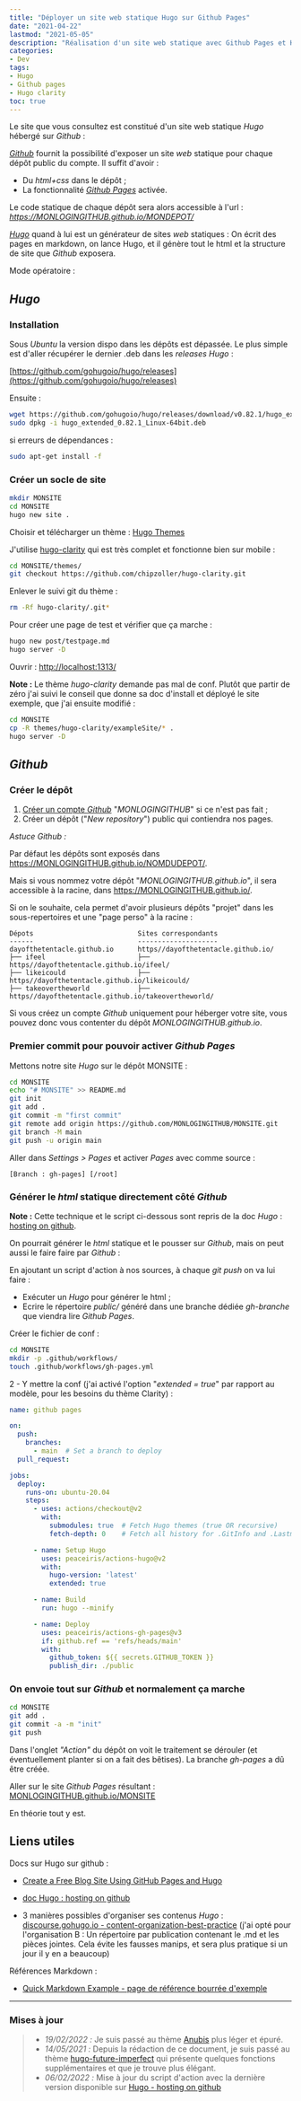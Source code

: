 ```yaml
---
title: "Déployer un site web statique Hugo sur Github Pages"
date: "2021-04-22"
lastmod: "2021-05-05"
description: "Réalisation d'un site web statique avec Github Pages et Hugo."
categories: 
- Dev
tags: 
- Hugo
- Github pages
- Hugo clarity
toc: true
---
```


Le site que vous consultez est constitué d'un site web statique _Hugo_ hébergé sur _Github_ :

[_Github_](https://github.com/) fournit la possibilité d'exposer un site _web_ statique pour chaque dépôt public du compte. Il suffit d'avoir :

- Du _html+css_ dans le dépôt ;
- La fonctionnalité [_Github Pages_](https://pages.github.com/) activée.

Le code statique de chaque dépôt sera alors accessible à l'url :
_https://MONLOGINGITHUB.github.io/MONDEPOT/_

[_Hugo_](https://gohugo.io/) quand à lui est un générateur de sites _web_ statiques : On écrit des pages en markdown, on lance Hugo, et il génère tout le html et la structure de site que _Github_ exposera.


Mode opératoire :


## _Hugo_


### Installation


Sous _Ubuntu_ la version dispo dans les dépôts est dépassée. Le plus simple est d'aller récupérer le dernier .deb dans les _releases_ _Hugo_ :

[https://github.com/gohugoio/hugo/releases](https://github.com/gohugoio/hugo/releases) 

Ensuite :

```sh
wget https://github.com/gohugoio/hugo/releases/download/v0.82.1/hugo_extended_0.82.1_Linux-64bit.deb
sudo dpkg -i hugo_extended_0.82.1_Linux-64bit.deb
```

si erreurs de dépendances :

```sh
sudo apt-get install -f
```


### Créer un socle de site


```sh
mkdir MONSITE
cd MONSITE
hugo new site .
```

Choisir et télécharger un thème : [Hugo Themes](https://themes.gohugo.io/)


J'utilise [hugo-clarity](https://themes.gohugo.io/hugo-clarity/) qui est très complet et fonctionne bien sur mobile :

```sh
cd MONSITE/themes/
git checkout https://github.com/chipzoller/hugo-clarity.git
```

Enlever le suivi git du thème :

```sh
rm -Rf hugo-clarity/.git*
```

Pour créer une page de test et vérifier que ça marche :

```sh
hugo new post/testpage.md
hugo server -D
```

Ouvrir :
[http://localhost:1313/](http://localhost:1313/)


**Note :** Le thème _hugo-clarity_ demande pas mal de conf. Plutôt que partir de zéro j'ai suivi le conseil que donne sa doc d'install et déployé le site exemple, que j'ai ensuite modifié : 

```sh
cd MONSITE
cp -R themes/hugo-clarity/exampleSite/* .
hugo server -D
```

## _Github_

### Créer le dépôt

1. [Créer un compte _Github_](https://github.com/) "_MONLOGINGITHUB_" si ce n'est pas fait ;
2. Créer un dépôt ("_New repository_") public qui contiendra nos pages.

*Astuce _Github_ :*

Par défaut les dépôts sont exposés dans https://MONLOGINGITHUB.github.io/NOMDUDEPOT/.

Mais si vous nommez votre dépôt "_MONLOGINGITHUB.github.io_", il sera accessible à la racine, dans https://MONLOGINGITHUB.github.io/.

Si on le souhaite, cela permet d'avoir plusieurs dépôts "projet" dans les sous-repertoires et une "page perso" à la racine :

```
Dépots                          Sites correspondants
------                          --------------------
dayofthetentacle.github.io      https//dayofthetentacle.github.io/
├── ifeel                       ├──  https//dayofthetentacle.github.io/ifeel/
├── likeicould                  ├──  https//dayofthetentacle.github.io/likeicould/
├── takeovertheworld            ├──  https//dayofthetentacle.github.io/takeovertheworld/
```

Si vous créez un compte _Github_ uniquement pour héberger votre site, vous pouvez donc vous contenter du dépôt _MONLOGINGITHUB.github.io_.


### Premier commit pour pouvoir activer _Github Pages_

Mettons notre site _Hugo_ sur le dépôt MONSITE :

```sh
cd MONSITE
echo "# MONSITE" >> README.md
git init
git add .
git commit -m "first commit"
git remote add origin https://github.com/MONLOGINGITHUB/MONSITE.git
git branch -M main
git push -u origin main
```

Aller dans _Settings > Pages_ et activer _Pages_ avec comme source :

    [Branch : gh-pages] [/root]


### Générer le _html_ statique directement côté _Github_

**Note :** Cette technique et le script ci-dessous sont repris de la doc _Hugo_ : [hosting on github](https://gohugo.io/hosting-and-deployment/hosting-on-github/).

On pourrait générer le _html_ statique et le pousser sur _Github_, mais on peut aussi le faire faire par _Github_ :

En ajoutant un script d'action à nos sources, à chaque _git push_ on va lui faire :

- Exécuter un _Hugo_ pour générer le html ;
- Ecrire le répertoire _public/_ généré dans une branche dédiée _gh-branche_ que viendra lire _Github Pages_.

Créer le fichier de conf :

```sh
cd MONSITE
mkdir -p .github/workflows/
touch .github/workflows/gh-pages.yml
```

2 - Y mettre la conf (j'ai activé l'option "_extended = true_" par rapport au modèle, pour les besoins du thème Clarity) :

```yml
name: github pages

on:
  push:
    branches:
      - main  # Set a branch to deploy
  pull_request:

jobs:
  deploy:
    runs-on: ubuntu-20.04
    steps:
      - uses: actions/checkout@v2
        with:
          submodules: true  # Fetch Hugo themes (true OR recursive)
          fetch-depth: 0    # Fetch all history for .GitInfo and .Lastmod

      - name: Setup Hugo
        uses: peaceiris/actions-hugo@v2
        with:
          hugo-version: 'latest'
          extended: true

      - name: Build
        run: hugo --minify

      - name: Deploy
        uses: peaceiris/actions-gh-pages@v3
        if: github.ref == 'refs/heads/main'
        with:
          github_token: ${{ secrets.GITHUB_TOKEN }}
          publish_dir: ./public
```

### On envoie tout sur _Github_ et normalement ça marche

```sh
cd MONSITE
git add .
git commit -a -m "init"
git push
```

Dans l'onglet _"Action"_ du dépôt on voit le traitement se dérouler (et éventuellement planter si on a fait des bêtises).
La branche _gh-pages_ a dû être créée.

Aller sur le site _Github Pages_ résultant :
[MONLOGINGITHUB.github.io/MONSITE](MONLOGINGITHUB.github.io/MONSITE)

En théorie tout y est.


## Liens utiles

Docs sur Hugo sur github :

- [Create a Free Blog Site Using GitHub Pages and Hugo](https://youngkin.github.io/post/createafreeblogsite/)
- [doc Hugo : hosting on github](https://gohugo.io/hosting-and-deployment/hosting-on-github/)

- 3 manières possibles d'organiser ses contenus _Hugo_ : [discourse.gohugo.io - content-organization-best-practice](https://discourse.gohugo.io/t/discussion-content-organization-best-practice/6360/9) (j'ai opté pour l'organisation B : Un répertoire par publication contenant le .md et les pièces jointes. Cela évite les fausses manips, et sera plus pratique si un jour il y en a beaucoup)

Références Markdown :

- [Quick Markdown Example - page de référence bourrée d'exemple](http://www.unexpected-vortices.com/sw/rippledoc/quick-markdown-example.html)


---

### Mises à jour

> - *19/02/2022 :* Je suis passé au thème [Anubis](https://github.com/mitrichius/hugo-theme-anubis) plus léger et épuré.
> - *14/05/2021 :* Depuis la rédaction de ce document, je suis passé au thème [hugo-future-imperfect](https://github.com/statnmap/hugo-future-imperfect) qui présente quelques fonctions supplémentaires et que je trouve plus élégant. 
> - *06/02/2022 :* Mise à jour du script d'action avec la dernière version disponible sur [Hugo - hosting on github](https://gohugo.io/hosting-and-deployment/hosting-on-github/)



